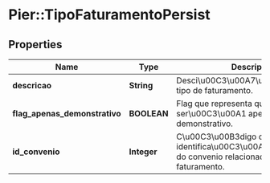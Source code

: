 # Pier::TipoFaturamentoPersist

## Properties
Name | Type | Description | Notes
------------ | ------------- | ------------- | -------------
**descricao** | **String** | Desci\u00C3\u00A7\u00C3\u00A3o do tipo de faturamento. | 
**flag_apenas_demonstrativo** | **BOOLEAN** | Flag que representa que o faturamento ser\u00C3\u00A1 apenas demonstrativo. | 
**id_convenio** | **Integer** | C\u00C3\u00B3digo de identifica\u00C3\u00A7\u00C3\u00A3o do convenio relacionado ao tipo de faturamento. | [optional] 



